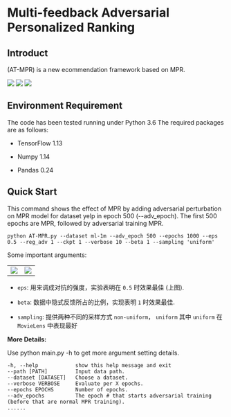# Multi-feedback Adversarial Personalized Ranking


## Introduct
(AT-MPR) is a new ecommendation framework based on MPR.

![](https://laugh12321-1258080753.cos.ap-chengdu.myqcloud.com/AT-MPR/imgs/[ML-1M]AT-MPR%20VS%20MPR.png)
![](https://laugh12321-1258080753.cos.ap-chengdu.myqcloud.com/AT-MPR/imgs/[CiaoDVD]AT-MPR%20VS%20MPR.png)
![](https://laugh12321-1258080753.cos.ap-chengdu.myqcloud.com/AT-MPR/imgs/[Yelp]AT-MPR%20VS%20MPR.png)

## Environment Requirement

The code has been tested running under Python 3.6 The required packages are as follows:

- TensorFlow 1.13

- Numpy 1.14

- Pandas 0.24

## Quick Start

This command shows the effect of MPR by adding adversarial perturbation on MPR model for dataset yelp in epoch 500 (--adv_epoch). The first 500 epochs are MPR, followed by adversarial training MPR.

```shell
python AT-MPR.py --dataset ml-1m --adv_epoch 500 --epochs 1000 --eps 0.5 --reg_adv 1 --ckpt 1 --verbose 10 --beta 1 --sampling 'uniform' 
```



Some important arguments:

<table><tr>
<td><img src=https://laugh12321-1258080753.cos.ap-chengdu.myqcloud.com/AT-MPR/imgs/[eps]%20HR.png border=0></td>
<td><img src=https://laugh12321-1258080753.cos.ap-chengdu.myqcloud.com/AT-MPR/imgs/[eps]%20NDCG.png border=0></td>
</tr></table>


- `eps`: 用来调成对抗的强度，实验表明在 `0.5` 时效果最佳 (上图).

- `beta`: 数据中隐式反馈所占的比例，实现表明 `1` 时效果最佳.

- `sampling`: 提供两种不同的采样方式 `non-uniform`， `uniform` 其中 `uniform` 在 `MovieLens` 中表现最好 

<b>More Details:</b>

Use python main.py -h to get more argument setting details.

```
-h, --help            show this help message and exit
--path [PATH]         Input data path.
--dataset [DATASET]   Choose a dataset.
--verbose VERBOSE     Evaluate per X epochs.
--epochs EPOCHS       Number of epochs.
--adv_epochs          The epoch # that starts adversarial training (before that are normal MPR training). 
......
```
